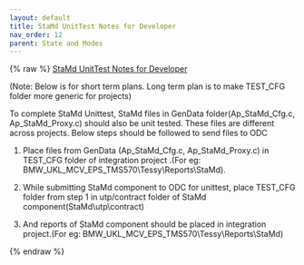 ```yaml
---
layout: default
title: StaMd UnitTest Notes for Developer
nav_order: 12
parent: State and Modes
---
```

{% raw %}
<u>StaMd UnitTest Notes for Developer</u>

(Note: Below is for short term plans. Long term plan is to make TEST_CFG
folder more generic for projects)

To complete StaMd Unittest, StaMd files in GenData
folder(Ap_StaMd_Cfg.c, Ap_StaMd_Proxy.c) should also be unit tested.
These files are different across projects. Below steps should be
followed to send files to ODC

1.  Place files from GenData (Ap_StaMd_Cfg.c, Ap_StaMd_Proxy.c) in
    TEST_CFG folder of integration project .(For eg:
    BMW_UKL_MCV_EPS_TMS570\Tessy\Reports\StaMd).

2.  While submitting StaMd component to ODC for unittest, place TEST_CFG
    folder from step 1 in utp/contract folder of StaMd
    component(StaMd\utp\contract)

3.  And reports of StaMd component should be placed in integration
    project.(For eg: BMW_UKL_MCV_EPS_TMS570\Tessy\Reports\StaMd)

{% endraw %}
